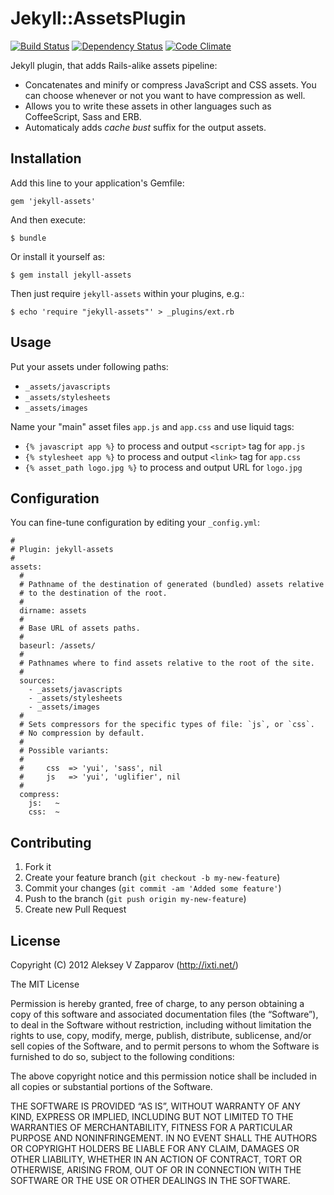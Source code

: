 # Jekyll::AssetsPlugin

[![Build Status](https://secure.travis-ci.org/ixti/jekyll-assets.png)](http://travis-ci.org/ixti/jekyll-assets)
[![Dependency Status](https://gemnasium.com/ixti/jekyll-assets.png)](https://gemnasium.com/ixti/jekyll-assets)
[![Code Climate](https://codeclimate.com/badge.png)](https://codeclimate.com/github/ixti/jekyll-assets)

Jekyll plugin, that adds Rails-alike assets pipeline:

- Concatenates and minify or compress JavaScript and CSS assets. You can choose
  whenever or not you want to have compression as well.
- Allows you to write these assets in other languages such as CoffeeScript, Sass
  and ERB.
- Automaticaly adds _cache bust_ suffix for the output assets.


## Installation

Add this line to your application's Gemfile:

    gem 'jekyll-assets'

And then execute:

    $ bundle

Or install it yourself as:

    $ gem install jekyll-assets

Then just require `jekyll-assets` within your plugins, e.g.:

    $ echo 'require "jekyll-assets"' > _plugins/ext.rb


## Usage

Put your assets under following paths:

- `_assets/javascripts`
- `_assets/stylesheets`
- `_assets/images`

Name your "main" asset files `app.js` and `app.css` and use liquid tags:

- `{% javascript app %}` to process and output `<script>` tag for `app.js`
- `{% stylesheet app %}` to process and output `<link>` tag for `app.css`
- `{% asset_path logo.jpg %}` to process and output URL for `logo.jpg`


## Configuration

You can fine-tune configuration by editing your `_config.yml`:

    #
    # Plugin: jekyll-assets
    #
    assets:
      #
      # Pathname of the destination of generated (bundled) assets relative
      # to the destination of the root.
      #
      dirname: assets
      #
      # Base URL of assets paths.
      #
      baseurl: /assets/
      #
      # Pathnames where to find assets relative to the root of the site.
      #
      sources:
        - _assets/javascripts
        - _assets/stylesheets
        - _assets/images
      #
      # Sets compressors for the specific types of file: `js`, or `css`.
      # No compression by default.
      #
      # Possible variants:
      #
      #     css  => 'yui', 'sass', nil
      #     js   => 'yui', 'uglifier', nil
      #
      compress:
        js:   ~
        css:  ~


## Contributing

1. Fork it
2. Create your feature branch (`git checkout -b my-new-feature`)
3. Commit your changes (`git commit -am 'Added some feature'`)
4. Push to the branch (`git push origin my-new-feature`)
5. Create new Pull Request


## License

Copyright (C) 2012 Aleksey V Zapparov (http://ixti.net/)

The MIT License

Permission is hereby granted, free of charge, to any person obtaining a copy of
this software and associated documentation files (the “Software”), to deal in
the Software without restriction, including without limitation the rights to
use, copy, modify, merge, publish, distribute, sublicense, and/or sell copies
of the Software, and to permit persons to whom the Software is furnished to do
so, subject to the following conditions:

The above copyright notice and this permission notice shall be included in all
copies or substantial portions of the Software.

THE SOFTWARE IS PROVIDED “AS IS”, WITHOUT WARRANTY OF ANY KIND, EXPRESS OR
IMPLIED, INCLUDING BUT NOT LIMITED TO THE WARRANTIES OF MERCHANTABILITY,
FITNESS FOR A PARTICULAR PURPOSE AND NONINFRINGEMENT. IN NO EVENT SHALL THE
AUTHORS OR COPYRIGHT HOLDERS BE LIABLE FOR ANY CLAIM, DAMAGES OR OTHER
LIABILITY, WHETHER IN AN ACTION OF CONTRACT, TORT OR OTHERWISE, ARISING FROM,
OUT OF OR IN CONNECTION WITH THE SOFTWARE OR THE USE OR OTHER DEALINGS IN THE
SOFTWARE.
